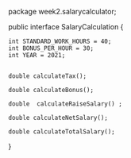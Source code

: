package week2.salarycalculator;

public interface SalaryCalculation {

    int STANDARD_WORK_HOURS = 40;
    int BONUS_PER_HOUR = 30;
    int YEAR = 2021;


    double calculateTax();

    double calculateBonus();

    double  calculateRaiseSalary() ;

    double calculateNetSalary();

    double calculateTotalSalary();
}